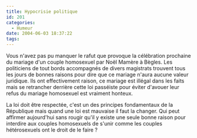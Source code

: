 ```yaml
---
title: Hypocrisie politique
id: 201
categories:
  - Humeur
date: 2004-06-03 18:37:22
tags:
---
```


Vous n'avez pas pu manquer le rafut que provoque la célébration prochaine du mariage d'un couple homosexuel par Noël Mamère à Bègles. Les politiciens de tout bords accompagnés de divers magistrats trouvent tous les jours de bonnes raisons pour dire que ce mariage n'aura aucune valeur juridique. Ils ont effectivement raison, ce mariage est illégal dans les faits mais se retrancher derrière cette loi passéiste pour éviter d'avouer leur refus du mariage homosexuel est vraiment honteux.

La loi doit être respectée, c'est un des principes fondamentaux de la République mais quand une loi est mauvaise il faut la changer. Qui peut affirmer aujourd'hui sans rougir qu'il y existe une seule bonne raison pour interdire aux couples homosexuels de s'unir comme les couples hétérosexuels ont le droit de le faire&nbsp;?